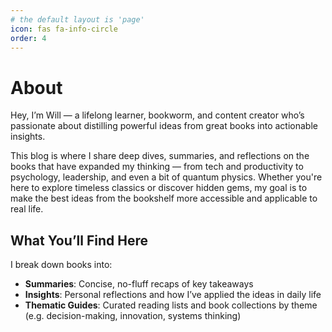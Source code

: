 ```yaml
---
# the default layout is 'page'
icon: fas fa-info-circle
order: 4
---
```


<!-- ![About](/assets/img/headers/digitalden2.webp) -->
  
# About

Hey, I’m Will — a lifelong learner, bookworm, and content creator who’s passionate about distilling powerful ideas from great books into actionable insights.

This blog is where I share deep dives, summaries, and reflections on the books that have expanded my thinking — from tech and productivity to psychology, leadership, and even a bit of quantum physics. Whether you're here to explore timeless classics or discover hidden gems, my goal is to make the best ideas from the bookshelf more accessible and applicable to real life.

## What You’ll Find Here

I break down books into:

- **Summaries**: Concise, no-fluff recaps of key takeaways  
- **Insights**: Personal reflections and how I’ve applied the ideas in daily life  
- **Thematic Guides**: Curated reading lists and book collections by theme (e.g. decision-making, innovation, systems thinking)
